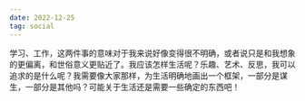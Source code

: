 ```yaml
---
date: 2022-12-25
tag: social
---
```

学习、工作，这两件事的意味对于我来说好像变得很不明确，或者说只是和我想象的更偏离，和世俗意义更贴近了。我应该怎样生活呢？乐趣、艺术、反思，我可以追求的是什么呢？我需要像大家那样，为生活明确地画出一个框架，一部分是谋生，一部分是其他吗？可能关于生活还是需要一些确定的东西吧！